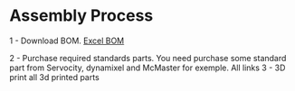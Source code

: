 # Assembly Process



1 - Download BOM.
	[Excel BOM](https://github.com/gene2302/3-axis-ROS-sensor-head/blob/master/Hardware/BOM/BOM.xlsx)

2 - Purchase required standards parts.
You need purchase some standard part from Servocity, dynamixel and McMaster for exemple. All links 
3 - 3D print all 3d printed parts

<!--stackedit_data:
eyJoaXN0b3J5IjpbLTM0NTY0MzM0NCwxMTIwMDU1OTldfQ==
-->